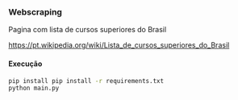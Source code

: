 ### Webscraping

Pagina com lista de cursos superiores do Brasil

https://pt.wikipedia.org/wiki/Lista_de_cursos_superiores_do_Brasil

#### Execução

```bash
pip install pip install -r requirements.txt
python main.py
```
